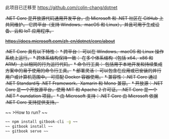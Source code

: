 此项目已迁移至 https://github.com/colin-chang/dotnet

~~.NET Core 是开放源代码通用开发平台，由 Microsoft 和 .NET 社区在 GitHub 上共同维护。 它跨平台（支持 Windows、macOS 和 Linux），并且可用于生成设备、云和 IoT 应用程序。~~

~~https://docs.microsoft.com/zh-cn/dotnet/core/about~~

~~.NET Core 具有以下特性：~~
~~* 跨平台： 可以在 Windows、macOS 和 Linux 操作系统上运行。~~
~~* 跨体系结构保持一致： 在多个体系结构（包括 x64、x86 和 ARM）上以相同的行为运行代码。~~
~~* 命令行工具： 包括用于本地开发和持续集成方案中的易于使用的命令行工具。~~
~~* 部署灵活： 可以包含在应用或已安装的并行用户或计算机范围中。 可搭配 Docker 容器使用。~~
~~* 兼容性：.NET Core 通过 .NET Standard与 .NET Framework、Xamarin 和 Mono 兼容。~~
~~* 开放源：.NET Core 是一个开放源平台，使用 MIT 和 Apache 2 许可证。 .NET Core 是一个 .NET * oundation 项目。~~
~~* 由 Microsoft 支持：.NET Core 由 Microsoft 依据 .NET Core 支持提供支持。~~

~~ >How to run? ~~

```sh
~~ npm install gitbook-cli -g ~~
~~ gitbook install ~~
~~ gitbook serve ~~
```
